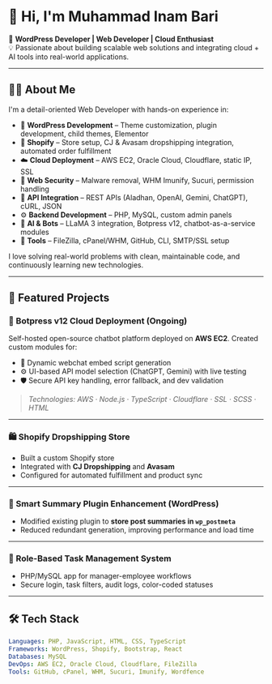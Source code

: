 # 👋 Hi, I'm Muhammad Inam Bari

🎯 **WordPress Developer | Web Developer | Cloud Enthusiast**  
💡 Passionate about building scalable web solutions and integrating cloud + AI tools into real-world applications.

---

## 🧑‍💻 About Me

I'm a detail-oriented Web Developer with hands-on experience in:

- 🔧 **WordPress Development** – Theme customization, plugin development, child themes, Elementor
- 🛒 **Shopify** – Store setup, CJ & Avasam dropshipping integration, automated order fulfillment
- ☁️ **Cloud Deployment** – AWS EC2, Oracle Cloud, Cloudflare, static IP, SSL
- 🔐 **Web Security** – Malware removal, WHM Imunify, Sucuri, permission handling
- 🔁 **API Integration** – REST APIs (Aladhan, OpenAI, Gemini, ChatGPT), cURL, JSON
- ⚙️ **Backend Development** – PHP, MySQL, custom admin panels
- 🤖 **AI & Bots** – LLaMA 3 integration, Botpress v12, chatbot-as-a-service modules
- 🧰 **Tools** – FileZilla, cPanel/WHM, GitHub, CLI, SMTP/SSL setup

I love solving real-world problems with clean, maintainable code, and continuously learning new technologies.

---

## 🚀 Featured Projects

### 🤖 Botpress v12 Cloud Deployment (Ongoing)
Self-hosted open-source chatbot platform deployed on **AWS EC2**. Created custom modules for:
- 🧩 Dynamic webchat embed script generation
- ⚙️ UI-based API model selection (ChatGPT, Gemini) with live testing
- 🛡️ Secure API key handling, error fallback, and dev validation
> _Technologies: AWS · Node.js · TypeScript · Cloudflare · SSL · SCSS · HTML_

---

### 🛍️ Shopify Dropshipping Store
- Built a custom Shopify store
- Integrated with **CJ Dropshipping** and **Avasam**
- Configured for automated fulfillment and product sync

---

### 📝 Smart Summary Plugin Enhancement (WordPress)
- Modified existing plugin to **store post summaries in `wp_postmeta`**
- Reduced redundant generation, improving performance and load time

---

### 🧩 Role-Based Task Management System
- PHP/MySQL app for manager-employee workflows
- Secure login, task filters, audit logs, color-coded statuses

---

## 🛠️ Tech Stack

```yaml
Languages: PHP, JavaScript, HTML, CSS, TypeScript
Frameworks: WordPress, Shopify, Bootstrap, React
Databases: MySQL
DevOps: AWS EC2, Oracle Cloud, Cloudflare, FileZilla
Tools: GitHub, cPanel, WHM, Sucuri, Imunify, Wordfence

